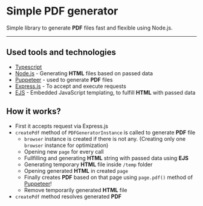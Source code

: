 # Simple PDF generator 

Simple library to generate **PDF** files fast and flexible using Node.js. 

***

## Used tools and technologies

- [Typescript](https://www.typescriptlang.org/) 
- [Node.js](https://nodejs.org/en/) - Generating **HTML** files based on passed data
- [Puppeteer](https://github.com/puppeteer/puppeteer) - used to generate **PDF** files
- [Express.js](https://expressjs.com/) - To accept and execute requests
- [EJS](https://ejs.co/) - Embedded JavaScript templating, to fulfill **HTML** with passed data

## How it works?

- First it accepts request via Express.js
- `createPdf` method of `PDFGeneratorInstance` is called to generate **PDF** file
  - `browser` instance is created if there is not any. (Creating only one `browser` instance for optimization)
  - Opening new `page` for every call
  - Fullfilling and generating **HTML** string with passed data using **EJS**
  - Generating temporary **HTML** file inside `/temp` folder
  - Opening generated **HTML** in created `page`
  - Finally creates **PDF** based on that page using `page.pdf()` method of [Puppeteer](https://github.com/puppeteer/puppeteer)!
  - Remove temporarily generated **HTML** file
- `createPdf` method resolves generated **PDF**
